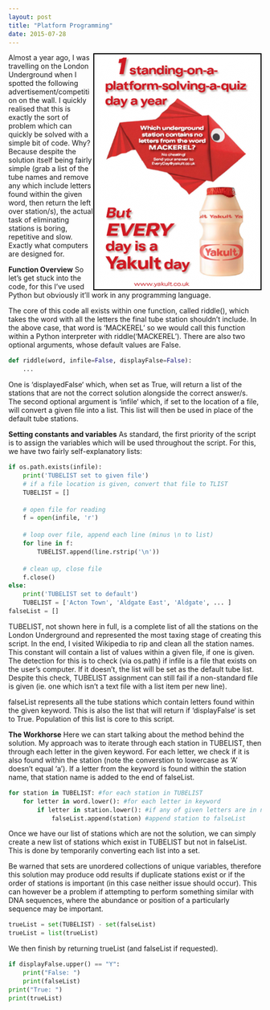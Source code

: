 ```yaml
---
layout: post
title: "Platform Programming"
date: 2015-07-28
---
```


<img style="float: right; hspace=20; border: 2px solid black" src="/assets/yakultposter.png">

Almost a year ago, I was travelling on the London Underground when I spotted the following advertisement/competition on the wall. I quickly realised that this is exactly the sort of problem which can quickly be solved with a simple bit of code. Why? Because despite the solution itself being fairly simple (grab a list of the tube names and remove any which include letters found within the given word, then return the left over station/s), the actual task of eliminating stations is boring, repetitive and slow. Exactly what computers are designed for.

**Function Overview**
So let’s get stuck into the code, for this I’ve used Python but obviously it’ll work in any programming language.

The core of this code all exists within one function, called riddle(), which takes the word with all the letters the final tube station shouldn’t include. In the above case, that word is ‘MACKEREL’ so we would call this function within a Python interpreter with riddle(‘MACKEREL’). There are also two optional arguments, whose default values are False.

```python
def riddle(word, infile=False, displayFalse=False):
    ...
```

One is ‘displayedFalse‘ which, when set as True, will return a list of the stations that are not the correct solution alongside the correct answer/s. The second optional argument is ‘infile‘ which, if set to the location of a file, will convert a given file into a list. This list will then be used in place of the default tube stations.

**Setting constants and variables**
As standard, the first priority of the script is to assign the variables which will be used throughout the script. For this, we have two fairly self-explanatory lists:

```python
if os.path.exists(infile):
    print('TUBELIST set to given file')
    # if a file location is given, convert that file to TLIST
    TUBELIST = []
 
    # open file for reading
    f = open(infile, 'r')
 
    # loop over file, append each line (minus \n to list)
    for line in f:
        TUBELIST.append(line.rstrip('\n'))
 
    # clean up, close file
    f.close()
else:
    print('TUBELIST set to default')
    TUBELIST = ['Acton Town', 'Aldgate East', 'Aldgate', ... ]
falseList = []
```

TUBELIST, not shown here in full, is a complete list of all the stations on the London Underground and represented the most taxing stage of creating this script. In the end, I visited Wikipedia to rip and clean all the station names. This constant will contain a list of values within a given file, if one is given. The detection for this is to check (via os.path) if infile is a file that exists on the user’s computer. If it doesn’t, the list will be set as the default tube list. Despite this check, TUBELIST assignment can still fail if a non-standard file is given (ie. one which isn’t a text file with a list item per new line).

falseList represents all the tube stations which contain letters found within the given keyword. This is also the list that will return if ‘displayFalse‘ is set to True. Population of this list is core to this script.

**The Workhorse**
Here we can start talking about the method behind the solution. My approach was to iterate through each station in TUBELIST, then through each letter in the given keyword. For each letter, we check if it is also found within the station (note the converstion to lowercase as ‘A’ doesn’t equal ‘a’). If a letter from the keyword is found within the station name, that station name is added to the end of falseList.

```python
for station in TUBELIST: #for each station in TUBELIST
    for letter in word.lower(): #for each letter in keyword
        if letter in station.lower(): #if any of given letters are in name
            falseList.append(station) #append station to falseList
```

Once we have our list of stations which are not the solution, we can simply create a new list of stations which exist in TUBELIST but not in falseList. This is done by temporarily converting each list into a set.

Be warned that sets are unordered collections of unique variables, therefore this solution may produce odd results if duplicate stations exist or if the order of stations is important (in this case neither issue should occur). This can however be a problem if attempting to perform something similar with DNA sequences, where the abundance or position of a particularly sequence may be important.

```python
trueList = set(TUBELIST) - set(falseList)
trueList = list(trueList)
```

We then finish by returning trueList (and falseList if requested).

```python
if displayFalse.upper() == "Y":
    print("False: ")
    print(falseList)
print("True: ")
print(trueList)
```
